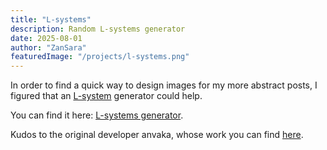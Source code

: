 ```yaml
---
title: "L-systems"
description: Random L-systems generator
date: 2025-08-01
author: "ZanSara"
featuredImage: "/projects/l-systems.png"
---
```


In order to find a quick way to design images for my more abstract posts, I figured that an [L-system](http://paulbourke.net/fractals/lsys/) generator could help.

You can find it here: [L-systems generator](/L-systems).

Kudos to the original developer anvaka, whose work you can find [here](https://anvaka.github.io/lsystem).
